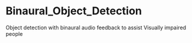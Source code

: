 # Binaural_Object_Detection
Object detection with binaural audio feedback to assist Visually impaired people
